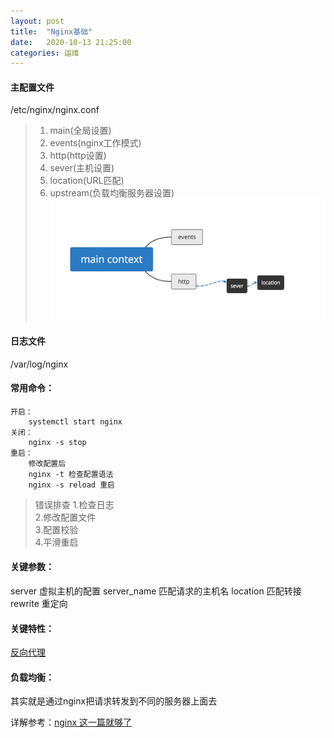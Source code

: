 ```yaml
---
layout: post
title:  "Nginx基础"
date:   2020-10-13 21:25:00
categories: 运维
---
```


#### 主配置文件
/etc/nginx/nginx.conf  

>	1. main(全局设置)  
>	2. events(nginx工作模式)  
>	3. http(http设置)  
>	4. sever(主机设置)  
>	5. location(URL匹配)  
>	6. upstream(负载均衡服务器设置)  
![avatar](/assets/images/study/Nginx_basic01.jpg)

#### 日志文件
/var/log/nginx

#### 常用命令：
	开启：
		systemctl start nginx
	关闭：
		nginx -s stop 
	重启：
		修改配置后
		nginx -t 检查配置语法
		nginx -s reload 重启

>错误排查
>1.检查日志  
>2.修改配置文件  
>3.配置校验  
>4.平滑重启  


#### 关键参数：
server 虚拟主机的配置
server_name 匹配请求的主机名
location 匹配转接
rewrite 重定向

#### 关键特性：
[反向代理]

#### 负载均衡：
其实就是通过nginx把请求转发到不同的服务器上面去


详解参考：[nginx 这一篇就够了]


[反向代理]:https://chinbucher.github.io/运维/2020/10/10/Nginx反向代理(速通).html
[nginx 这一篇就够了]:https://juejin.im/post/6844903944267759624